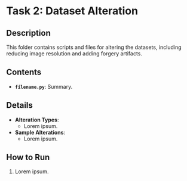 # Task 2: Dataset Alteration

## Description
This folder contains scripts and files for altering the datasets, including reducing image resolution and adding forgery artifacts.

## Contents
- **`filename.py`**: Summary.

## Details
- **Alteration Types**:
  - Lorem ipsum.
- **Sample Alterations**:
  - Lorem ipsum.

## How to Run
1. Lorem ipsum.